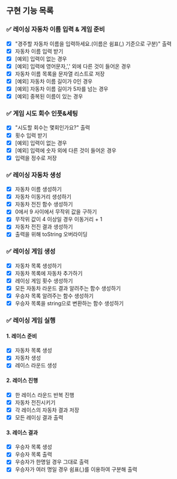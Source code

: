 ## 구현 기능 목록

### ✅ 레이싱 자동차 이름 입력 & 게임 준비
- [x] "경주할 자동차 이름을 입력하세요.(이름은 쉼표(,) 기준으로 구분)" 출력
- [x] 자동차 이름 입력 받기
- [x] [예외] 입력이 없는 경우
- [x] [예외] 입력에 영어문자,',' 외에 다른 것이 들어온 경우
- [x] 자동차 이름 목록을 문자열 리스트로 저장
- [x] [예외] 자동차 이름 길이가 0인 경우
- [x] [예외] 자동차 이름 길이가 5자를 넘는 경우
- [x] [예외] 중복된 이름이 있는 경우

### ✅ 게임 시도 회수 인풋&세팅
- [x] "시도할 회수는 몇회인가요?" 출력
- [x] 횟수 입력 받기
- [x] [예외] 입력이 없는 경우
- [x] [예외] 입력에 숫자 외에 다른 것이 들어온 경우
- [x] 입력을 정수로 저장

### ✅ 레이싱 자동차 생성
- [x] 자동차 이름 생성하기
- [x] 자동차 이동거리 생성하기
- [x] 자동차 전진 함수 생성하기
- [x] 0에서 9 사이에서 무작위 값을 구하기
- [x] 무작위 값이 4 이상일 경우 이동거리 + 1
- [x] 자동차 전진 결과 생성하기
- [x] 출력을 위해 toString 오버라이딩

### ✅ 레이싱 게임 생성
- [x] 자동차 목록 생성하기
- [x] 자동차 목록에 자동차 추가하기
- [x] 레이싱 게임 횟수 생성하기
- [x] 모든 자동차 라운드 결과 알려주는 함수 생성하기
- [x] 우승자 목록 알려주는 함수 생성하기
- [x] 우승자 목록을 string으로 변환하는 함수 생성하기

### ✅ 레이싱 게임 실행
#### 1. 레이스 준비
- [x] 자동차 목록 생성
- [x] 자동차 생성
- [x] 레이스 라운드 생성

#### 2. 레이스 진행
- [x] 한 레이스 라운드 반복 진행
- [x] 자동차 전진시키기
- [x] 각 레이스의 자동차 결과 저장
- [x] 모든 레이싱 결과 출력

#### 3. 레이스 결과
- [x] 우승자 목록 생성
- [x] 우승자 목록 출력
- [x] 우승자가 한명일 경우 그대로 출력
- [x] 우승자가 여러 명일 경우 쉼표(,)를 이용하여 구분해 출력